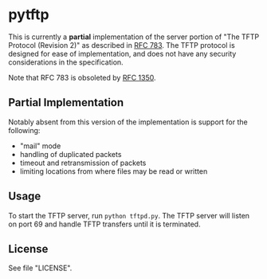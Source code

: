 ﻿pytftp
======

This is currently a **partial** implementation of the server portion of "The
TFTP Protocol (Revision 2)" as described in
[RFC 783](https://tools.ietf.org/html/rfc783). The TFTP protocol is designed
for ease of implementation, and does not have any security considerations in
the specification.

Note that RFC 783 is obsoleted by
[RFC 1350](https://tools.ietf.org/html/rfc1350).

Partial Implementation
----------------------

Notably absent from this version of the implementation is support for the
following:

* "mail" mode
* handling of duplicated packets
* timeout and retransmission of packets
* limiting locations from where files may be read or written

Usage
-----

To start the TFTP server, run `python tftpd.py`. The TFTP server will listen
on port 69 and handle TFTP transfers until it is terminated.

License
-------

See file "LICENSE".
